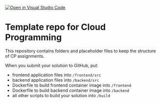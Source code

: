 [![Open in Visual Studio Code](https://classroom.github.com/assets/open-in-vscode-718a45dd9cf7e7f842a935f5ebbe5719a5e09af4491e668f4dbf3b35d5cca122.svg)](https://classroom.github.com/online_ide?assignment_repo_id=14451362&assignment_repo_type=AssignmentRepo)
# Template repo for Cloud Programming

This repository contains folders and placeholder files to keep the structure of CP assignments.

When you submit your solution to GitHub, put:

- frontend application files into `/frontend/src`
- backend application files into `/backend/src`
- Dockerfile to build frontend container image into `/frontend`
- Dockerfile to build backend container image into `/backend`
- all other scripts to build your solution into `/build`


